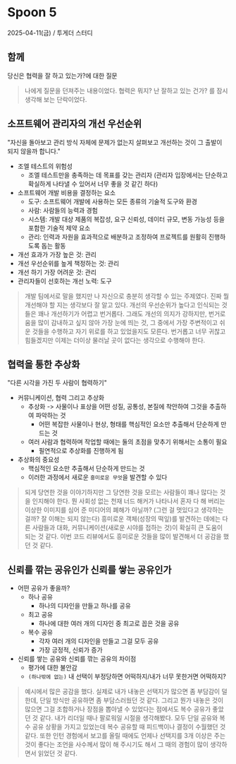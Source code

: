 # Spoon 5

2025-04-11(금) / 투게더 스터디

## 함께

당신은 협력을 잘 하고 있는가?에 대한 질문

> 나에게 질문을 던져주는 내용이었다. 협력은 뭐지? 난 잘하고 있는 건가? 를 잠시 생각해 보는 단락이었다.

## 소프트웨어 관리자의 개선 우선순위

"자신을 돌아보고 관리 방식 자체에 문제가 없는지 살펴보고 개선하는 것이 그 출발이 되지 않을까 합니다."

- 조엘 테스트의 위험성
  - 조엘 테스트만을 충족하는 데 목표를 갖는 관리자
    (관리자 입장에서는 단순하고 확실하게 나타낼 수 있어서 너무 좋을 것 같긴 하다)
- 소프트웨어 개발 비용을 결정하는 요소
  - 도구: 소프트웨어 개발에 사용하는 모든 종류의 기술적 도구와 환경
  - 사람: 사람들의 능력과 경험
  - 시스템: 개발 대상 제품의 복잡성, 요구 신뢰성, 데이터 규모, 변동 가능성 등을 포함한 기술적 제약 요소
  - 관리: 인력과 자원을 효과적으로 배분하고 조정하여 프로젝트를 원활히 진행하도록 돕는 활동
- 개선 효과가 가장 높은 것: 관리
- 개선 우선순위를 높게 책정하는 것: 관리
- 개선 하기 가장 어려운 것: 관리
- 관리자들이 선호하는 개선 노력: 도구

> 개발 팀에서로 말을 했지만 나 자신으로 충분히 생각할 수 있는 주제였다.
> 진짜 뭘 개선해야 할 지는 생각보다 잘 알고 있다. 개선의 우선순위가 높다고 인식되는 것들은 꽤나 개선하기가 어렵고 번거롭다.
> 그래도 개선의 의지가 강하지만, 번거로움을 많이 감내하고 싶지 않아 가장 눈에 띄는 것, 그 중에서 가장 주변적이고 쉬운 것들을 수행하고 자기 위로를 하고 있었을지도 모른다.
> 번거롭고 너무 귀찮고 힘들겠지만 이제는 더이상 물러날 곳이 없다는 생각으로 수행해야 한다.

## 협력을 통한 추상화

"다른 시각을 가진 두 사람이 협력하기"

- 커뮤니케이션, 협력 그리고 추상화
  - 추상화 -> 사물이나 표상을 어떤 성질, 공통성, 본질에 착안하여 그것을 추출하여 파악하는 것
    - 어떤 복잡한 사물이나 현상, 형태를 핵심적인 요소만 추출해서 단순하게 만드는 것
  - 여러 사람과 협력하며 작업할 때에는 둘의 초점을 맞추기 위해서는 소통이 필요
    - 필연적으로 추상화를 진행하게 됨
- 추상화의 중요성
  - 핵심적인 요소만 추출해서 단순하게 만드는 것
  - 이러한 과정에서 새로운 `흥미로운 무엇`을 발견할 수 있다

> 되게 당연한 것을 이야기하지만 그 당연한 것을 모르는 사람들이 꽤나 많다는 것을 인지해야 한다.
> 뭔 사회성 없는 천재 너드 해커가 나타나서 혼자 다 해 버리는 이상한 이미지를 심어 준 미디어의 폐해가 아닐까? (그런 걸 멋있다고 생각하는 걸까? 잘 이해는 되지 않는다)
> 흥미로운 객체(성장의 떡잎)를 발견하는 데에는 다른 사람들과 대화, 커뮤니케이션(새로운 시야를 접하는 것)이 확실히 큰 도움이 되는 것 같다. 이번 코드 리뷰에서도 흥미로운 것들을 많이 발견해서 더 공감을 했던 것 같다.

## 신뢰를 깎는 공유인가 신뢰를 쌓는 공유인가

- 어떤 공유가 좋을까?
  - 하나 공유
    - 하나의 디자인을 만들고 하나를 공유
  - 최고 공유
    - 하나에 대한 여러 개의 디자인 중 최고로 꼽은 것을 공유
  - 복수 공유
    - 각자 여러 개의 디자인을 만들고 그걸 모두 공유
    - 가장 긍정적, 신뢰가 증가
- 신뢰를 쌓는 공유와 신뢰를 깎는 공유의 차이점
  - 평가에 대한 불안감
  - `(하나밖에 없는)` 내 선택이 부정당하면 어떡하지/내가 너무 못한거면 어떡하지?

> 예시에서 많은 공감을 했다. 실제로 내가 내놓은 선택지가 많으면 좀 부담감이 덜한데, 단일 방식만 공유하면 좀 부담스러웠던 것 같다. 그리고 뭔가 내놓은 것이 많으면 그걸 조합하거나 장점을 뽑아낼 수 있었다는 점에서도 복수 공유가 좋았던 것 같다.
> 내가 리더일 때나 팔로워일 시절을 생각해봤다. 모두 단일 공유와 복수 공유 상황을 가지고 있었는데 복수 공유할 때 피드백이나 결정이 수월했던 것 같다. 또한 인턴 경험에서 보고를 올릴 때에도 언제나 선택지를 3개 이상은 주는 것이 좋다는 조언을 사수께서 많이 해 주시기도 해서 그 때의 경험이 많이 생각하면서 읽었던 것 같다.
